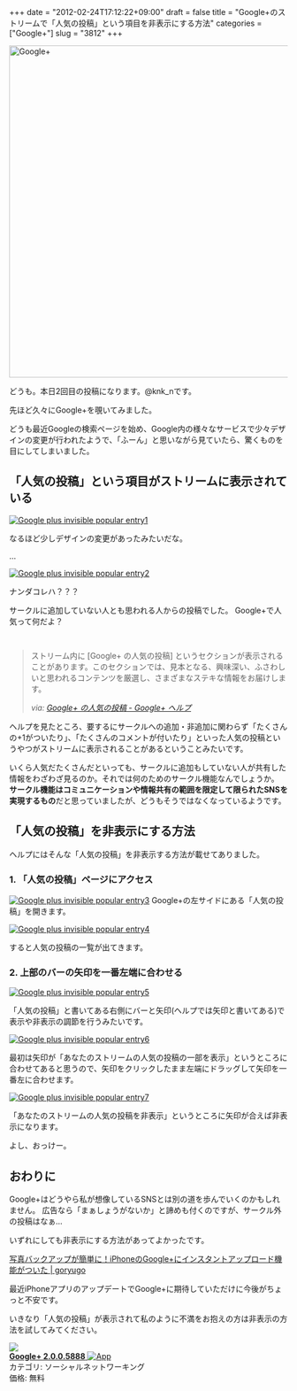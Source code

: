 +++
date = "2012-02-24T17:12:22+09:00"
draft = false
title = "Google+のストリームで「人気の投稿」という項目を非表示にする方法"
categories = ["Google+"]
slug = "3812"
+++

<a href="http://www.flickr.com/photos/41942445@N08/6076488268/" title="Google+ by Magnet 4 Marketing dot Net, on Flickr" target="_blank"><img class="flickr_photo" src="http://farm7.static.flickr.com/6202/6076488268_92a643b5c8_z.jpg" alt="Google+" width="600px"/></a>


どうも。本日2回目の投稿になります。@knk_nです。

先ほど久々にGoogle+を覗いてみました。

どうも最近Googleの検索ページを始め、Google内の様々なサービスで少々デザインの変更が行われたようで、「ふーん」と思いながら見ていたら、驚くものを目にしてしまいました。<!--more--><h2>「人気の投稿」という項目がストリームに表示されている</h2>
<a href="http://knk-n.com/images/2012/02/google-plus_-invisible_popular-entry1.jpg" title="Google plus invisible popular entry1"><img src="http://knk-n.com/images/2012/02/google-plus_-invisible_popular-entry1.jpg" alt="Google plus invisible popular entry1" title="google-plus_ invisible_popular-entry1.jpg" /></a>

なるほど少しデザインの変更があったみたいだな。

…

<a href="http://knk-n.com/images/2012/02/google-plus_-invisible_popular-entry2.jpg" title="Google plus invisible popular entry2"><img src="http://knk-n.com/images/2012/02/google-plus_-invisible_popular-entry2.jpg" alt="Google plus invisible popular entry2" title="google-plus_ invisible_popular-entry2.jpg" /></a>

ナンダコレハ？？？

サークルに追加していない人とも思われる人からの投稿でした。
Google+で人気って何だよ？

<p style="margin-top: 3em;"></p>

<blockquote cite="http://support.google.com/plus/bin/answer.py?hl=ja&amp;answer=1686118" title="Google+ の人気の投稿 - Google+ ヘルプ">
<p>ストリーム内に [Google+ の人気の投稿] というセクションが表示されることがあります。このセクションでは、見本となる、興味深い、ふさわしいと思われるコンテンツを厳選し、さまざまなステキな情報をお届けします。</p>
<cite>via: <a href="http://support.google.com/plus/bin/answer.py?hl=ja&amp;answer=1686118" target="_blank">Google+ の人気の投稿 - Google+ ヘルプ</a></cite>
</blockquote>
ヘルプを見たところ、要するにサークルへの追加・非追加に関わらず「たくさんの+1がついたり」、「たくさんのコメントが付いたり」といった人気の投稿というやつがストリームに表示されることがあるということみたいです。

いくら人気だたくさんだといっても、サークルに追加もしていない人が共有した情報をわざわざ見るのか。それでは何のためのサークル機能なんでしょうか。
<strong>サークル機能はコミュニケーションや情報共有の範囲を限定して限られたSNSを実現するもの</strong>だと思っていましたが、どうもそうではなくなっているようです。

<h2>「人気の投稿」を非表示にする方法</h2>
ヘルプにはそんな「人気の投稿」を非表示する方法が載せてありました。

<h3>1. 「人気の投稿」ページにアクセス</h3>

<a href="http://knk-n.com/images/2012/02/google-plus_-invisible_popular-entry3-2.jpg" title="Google plus invisible popular entry3"><img src="http://knk-n.com/images/2012/02/google-plus_-invisible_popular-entry3-2.jpg" alt="Google plus invisible popular entry3" title="google-plus_ invisible_popular-entry3-2.jpg" /></a>
Google+の左サイドにある「人気の投稿」を開きます。

<a href="http://knk-n.com/images/2012/02/google-plus_-invisible_popular-entry4.jpg" title="Google plus invisible popular entry4"><img src="http://knk-n.com/images/2012/02/google-plus_-invisible_popular-entry4.jpg" alt="Google plus invisible popular entry4" title="google-plus_ invisible_popular-entry4.jpg" /></a>

すると人気の投稿の一覧が出てきます。

<h3>2. 上部のバーの矢印を一番左端に合わせる</h3>

<a href="http://knk-n.com/images/2012/02/google-plus_-invisible_popular-entry5.jpg" title="Google plus invisible popular entry5"><img src="http://knk-n.com/images/2012/02/google-plus_-invisible_popular-entry5.jpg" alt="Google plus invisible popular entry5" title="google-plus_ invisible_popular-entry5.jpg" /></a>

「人気の投稿」と書いてある右側にバーと矢印(ヘルプでは矢印と書いてある)で表示や非表示の調節を行うみたいです。

<a href="http://knk-n.com/images/2012/02/google-plus_-invisible_popular-entry6.jpg" title="Google plus invisible popular entry6"><img src="http://knk-n.com/images/2012/02/google-plus_-invisible_popular-entry6.jpg" alt="Google plus invisible popular entry6" title="google-plus_ invisible_popular-entry6.jpg" /></a>

最初は矢印が「あなたのストリームの人気の投稿の一部を表示」というところに合わせてあると思うので、矢印をクリックしたまま左端にドラッグして矢印を一番左に合わせます。

<a href="http://knk-n.com/images/2012/02/google-plus_-invisible_popular-entry7.jpg" title="Google plus invisible popular entry7"><img src="http://knk-n.com/images/2012/02/google-plus_-invisible_popular-entry7.jpg" alt="Google plus invisible popular entry7" title="google-plus_ invisible_popular-entry7.jpg" /></a>

「あなたのストリームの人気の投稿を非表示」というところに矢印が合えば非表示になります。

よし、おっけー。

<h2>おわりに</h2>
Google+はどうやら私が想像しているSNSとは別の道を歩んでいくのかもしれません。
広告なら「まぁしょうがないか」と諦めも付くのですが、サークル外の投稿はなぁ…

いずれにしても非表示にする方法があってよかったです。

<p><a href="http://goryugo.com/20120215/instant_upload/" target="_blank">写真バックアップが簡単に！iPhoneのGoogle+にインスタントアップロード機能がついた | goryugo</a><script type="text/javascript">var url="http://goryugo.com/20120215/instant_upload/";</script><script src="http://api.b.st-hatena.com/entry.count?url=http://goryugo.com/20120215/instant_upload/&callback=hatebTxt"></script></p>

最近iPhoneアプリのアップデートでGoogle+に期待していただけに今後がちょっと不安です。

いきなり「人気の投稿」が表示されて私のように不満をお抱えの方は非表示の方法を試してみてください。

<table class="appstorehelper">
<a href="http://itunes.apple.com/jp/app/google+/id447119634?mt=8&uo=4" rel="nofollow" target="_blank"><img class="appstorehelper_appicn" src="http://a2.mzstatic.com/us/r1000/093/Purple/v4/8d/14/d2/8d14d2e2-4bf5-fdbc-0b0d-56af9ba74390/mzl.cjnbnipb.png" /></a><div class="appstorehelper_text"><a href="http://itunes.apple.com/jp/app/google+/id447119634?mt=8&uo=4" rel="nofollow" target="_blank"><b>Google+ 2.0.0.5888</b> <img alt="App" src="http://ax.phobos.apple.com.edgesuite.net/ja_jp/images/web/linkmaker/badge_appstore-sm.gif" style="vertical-align: text-bottom;" /></b></a><br />カテゴリ: ソーシャルネットワーキング<br />価格: 無料<br clear="all" /></div>
</table>

